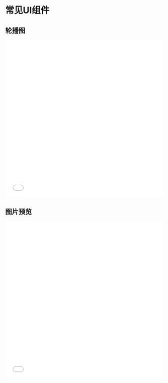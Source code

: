 # 常见UI组件

## 轮播图

<iframe width="100%" height="500" src="//jsfiddle.net/happysir/jf7w1m2b/10/embedded/" allowfullscreen="allowfullscreen" allowpaymentrequest frameborder="0"></iframe>

## 图片预览

<iframe width="100%" height="500" src="//jsfiddle.net/happysir/v6te8duh/6/embedded/" allowfullscreen="allowfullscreen" allowpaymentrequest frameborder="0"></iframe>

